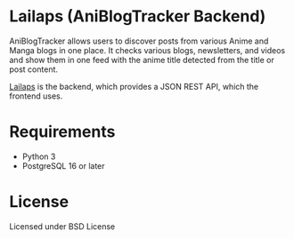 # Lailaps (AniBlogTracker Backend)
AniBlogTracker allows users to discover posts from various Anime and Manga blogs in one place. It checks various blogs, newsletters, and videos and show them in one feed with the anime title detected from the title or post content.

[Lailaps](https://love-live.fandom.com/wiki/Lailaps) is the backend, which provides a JSON REST API, which the frontend uses.

# Requirements
* Python 3
* PostgreSQL 16 or later

# License
Licensed under BSD License

